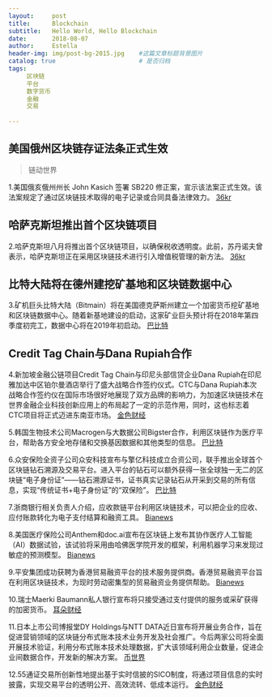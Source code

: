 ```yaml
---
layout:     post
title:      Blockchain
subtitle:   Hello World, Hello Blockchain
date:       2018-08-07 
author:     Estella 
header-img: img/post-bg-2015.jpg 	#这篇文章标题背景图片
catalog: true 						# 是否归档
tags:	
     区块链
     平台
     数字货币
     金融
     交易
    
---
```


## 美国俄州区块链存证法条正式生效
>链动世界

1.美国俄亥俄州州长 John Kasich 签署 SB220 修正案，宣示该法案正式生效。该法案规定了通过区块链技术取得的电子记录或合同具备法律效力。 [36kr](http://36kr.com/p/5146988.html)

## 哈萨克斯坦推出首个区块链项目

2.哈萨克斯坦八月将推出首个区块链项目，以确保税收透明度。此前，苏丹诺夫曾表示，哈萨克斯坦正在采用区块链技术进行引入增值税管理的新方法。 [36kr](http://36kr.com/p/5146468.html)

## 比特大陆将在德州建挖矿基地和区块链数据中心

3.矿机巨头比特大陆（Bitmain）将在美国德克萨斯州建立一个加密货币挖矿基地和区块链数据中心。随着新基地建设的启动，这家矿业巨头预计将在2018年第四季度初完工，数据中心将在2019年初启动。 [巴比特](http://www.8btc.com/bitmain-crypto-mining-texas)

## Credit Tag Chain与Dana Rupiah合作

4.新加坡金融公链项目Credit Tag Chain与印尼头部信贷企业Dana Rupiah在印尼雅加达中区铂尔曼酒店举行了盛大战略合作签约仪式。CTC与Dana Rupiah本次战略合作签约仪在国际市场很好地展现了双方品牌的影响力，为加速区块链技术在世界金融企业科技创新应用上的布局起了一定的示范作用，同时，这也标志着CTC项目将正式迈进东南亚市场。 [金色财经](https://www.jinse.com/bitcoin/224029.html)
 
5.韩国生物技术公司Macrogen与大数据公司Bigster合作，利用区块链作为医疗平台，帮助各方安全地存储和交换基因数据和其他类型的信息。 [巴比特](http://www.8btc.com/247666-2fhggh)

6.众安保险全资子公司众安科技宣布与擎亿科技成立合资公司，联手推出全球首个区块链钻石溯源及交易平台。进入平台的钻石可以额外获得一张全球独一无二的区块链“电子身份证”——钻石溯源证书，证书真实记录钻石从开采到交易的所有信息，实现“传统证书+电子身份证”的“双保险”。 [巴比特](http://www.8btc.com/zuanshisuyuan0807)

7.浙商银行相关负责人介绍，应收款链平台利用区块链技术，可以把企业的应收、应付账款转化为电子支付结算和融资工具。 [Bianews](http://www.bianews.com/news/flash?id=17981)

8.美国医疗保险公司Anthem和doc.ai宣布在区块链上发布其协作医疗人工智能（AI）数据试验，该试验将采用由哈佛医学院开发的框架，利用机器学习来发现过敏症的预测模型。 [Bianews](http://www.bianews.com/news/flash?id=17913)

9.平安集团成功获聘为香港贸易融资平台的技术服务提供商。香港贸易融资平台旨在利用区块链技术，为现时劳动密集型的贸易融资业务提供帮助。 [Bianews](http://www.bianews.com/news/flash?id=17894)

10.瑞士Maerki Baumann私人银行宣布将只接受通过支付提供的服务或采矿获得的加密货币。 [耳朵财经](http://www.iterduo.com/original/74898.html)

11.日本上市公司博报堂DY Holdings与NTT DATA近日宣布将开展业务合作，旨在促进营销领域的区块链分布式账本技术业务开发及社会推广。今后两家公司将全面开展技术验证，利用分布式账本技术处理数据，扩大该领域利用企业数量，促进企业间数据合作，开发新的解决方案。 [币世界](http://www.bishijie.com/kuaixun_87722)

12.55通证交易所创新性地提出基于实时信披的SICO制度，将通过项目信息的实时披露，实现交易平台的透明公开、高效流转、低成本运行。 [金色财经](https://www.jinse.com/lives/44530.htm)

